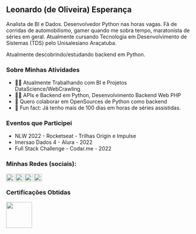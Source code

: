 ## Leonardo (de Oliveira) Esperança

Analista de BI e Dados. Desenvolvedor Python nas horas vagas. Fã de corridas de automobilismo, gamer quando me sobra tempo, maratonista de séries em geral.
Atualmente cursando Tecnologia em Desenvolvimento de Sistemas (TDS) pelo Unisalesiano Araçatuba.

Atualmente descobrindo/estudando backend em Python.

### Sobre Minhas Atividades

- 👨‍💻 Atualmente Trabalhando com BI e Projetos DataScience/WebCrawling 
- 🐍🐘 APIs e Backend em Python, Desenvolvimento Backend Web PHP
- 🤝 Quero colaborar em OpenSources de Python como backend
- 🍕 Fun fact: Já tenho mais de 100 dias em horas de séries assistidas.

### Eventos que Participei

- NLW 2022 - Rocketseat - Trilhas Origin e Impulse
- Imersao Dados 4 - Alura - 2022
- Full Stack Challenge - Codar.me - 2022


### Minhas Redes (sociais):
[<img align="left" width="22px" src="https://cdn.jsdelivr.net/npm/simple-icons@3.4.0/icons/linkedin.svg" />](https://www.linkedin.com/in/leonardo-esperanca/)
[<img align="left" width="22px" src="https://cdn.jsdelivr.net/npm/simple-icons@3.4.0/icons/instagram.svg" />](https://www.instagram.com/_espleonardo/)
[<img align="left" width="22px" src="https://cdn.jsdelivr.net/npm/simple-icons@3.4.0/icons/discord.svg" />](discord:esperancaleonardo#3118)
[<img align="left" width="22px" src="https://cdn.jsdelivr.net/npm/simple-icons@3.4.0/icons/skype.svg" />](skype:leonardo.oliveira.esperanca_1)
<br>


### Certificações Obtidas
[<img align="left" width="70px" src="https://images.credly.com/size/340x340/images/d8017c77-3cc0-4fdf-8e17-62e50632812e/bronze_1_small.png" />](https://www.credly.com/badges/dae593f8-4942-4628-8d1b-a0112bed5aa5/public_url)




